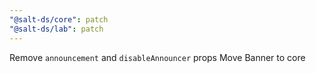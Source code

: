 ```yaml
---
"@salt-ds/core": patch
"@salt-ds/lab": patch
---
```


Remove `announcement` and `disableAnnouncer` props
Move Banner to core

